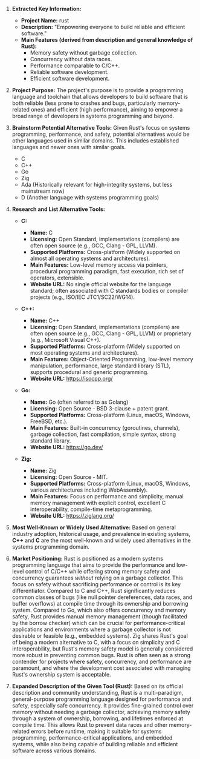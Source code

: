 1.  **Extracted Key Information:**
    *   **Project Name:** rust
    *   **Description:** "Empowering everyone to build reliable and efficient software."
    *   **Main Features (derived from description and general knowledge of Rust):**
        *   Memory safety without garbage collection.
        *   Concurrency without data races.
        *   Performance comparable to C/C++.
        *   Reliable software development.
        *   Efficient software development.

2.  **Project Purpose:**
    The project's purpose is to provide a programming language and toolchain that allows developers to build software that is both reliable (less prone to crashes and bugs, particularly memory-related ones) and efficient (high performance), aiming to empower a broad range of developers in systems programming and beyond.

3.  **Brainstorm Potential Alternative Tools:**
    Given Rust's focus on systems programming, performance, and safety, potential alternatives would be other languages used in similar domains. This includes established languages and newer ones with similar goals.
    *   C
    *   C++
    *   Go
    *   Zig
    *   Ada (Historically relevant for high-integrity systems, but less mainstream now)
    *   D (Another language with systems programming goals)

4.  **Research and List Alternative Tools:**

    *   **C:**
        *   **Name:** C
        *   **Licensing:** Open Standard, implementations (compilers) are often open source (e.g., GCC, Clang - GPL, LLVM).
        *   **Supported Platforms:** Cross-platform (Widely supported on almost all operating systems and architectures).
        *   **Main Features:** Low-level memory access via pointers, procedural programming paradigm, fast execution, rich set of operators, extensible.
        *   **Website URL:** No single official website for the language standard; often associated with C standards bodies or compiler projects (e.g., ISO/IEC JTC1/SC22/WG14).

    *   **C++:**
        *   **Name:** C++
        *   **Licensing:** Open Standard, implementations (compilers) are often open source (e.g., GCC, Clang - GPL, LLVM) or proprietary (e.g., Microsoft Visual C++).
        *   **Supported Platforms:** Cross-platform (Widely supported on most operating systems and architectures).
        *   **Main Features:** Object-Oriented Programming, low-level memory manipulation, performance, large standard library (STL), supports procedural and generic programming.
        *   **Website URL:** https://isocpp.org/

    *   **Go:**
        *   **Name:** Go (often referred to as Golang)
        *   **Licensing:** Open Source - BSD 3-clause + patent grant.
        *   **Supported Platforms:** Cross-platform (Linux, macOS, Windows, FreeBSD, etc.).
        *   **Main Features:** Built-in concurrency (goroutines, channels), garbage collection, fast compilation, simple syntax, strong standard library.
        *   **Website URL:** https://go.dev/

    *   **Zig:**
        *   **Name:** Zig
        *   **Licensing:** Open Source - MIT.
        *   **Supported Platforms:** Cross-platform (Linux, macOS, Windows, various architectures including WebAssembly).
        *   **Main Features:** Focus on performance and simplicity, manual memory management with explicit control, excellent C interoperability, compile-time metaprogramming.
        *   **Website URL:** https://ziglang.org/

5.  **Most Well-Known or Widely Used Alternative:**
    Based on general industry adoption, historical usage, and prevalence in existing systems, **C++** and **C** are the most well-known and widely used alternatives in the systems programming domain.

6.  **Market Positioning:**
    Rust is positioned as a modern systems programming language that aims to provide the performance and low-level control of C/C++ while offering strong memory safety and concurrency guarantees *without* relying on a garbage collector. This focus on safety without sacrificing performance or control is its key differentiator. Compared to C and C++, Rust significantly reduces common classes of bugs (like null pointer dereferences, data races, and buffer overflows) at compile time through its ownership and borrowing system. Compared to Go, which also offers concurrency and memory safety, Rust provides manual memory management (though facilitated by the borrow checker) which can be crucial for performance-critical applications and environments where a garbage collector is not desirable or feasible (e.g., embedded systems). Zig shares Rust's goal of being a modern alternative to C, with a focus on simplicity and C interoperability, but Rust's memory safety model is generally considered more robust in preventing common bugs. Rust is often seen as a strong contender for projects where safety, concurrency, and performance are paramount, and where the development cost associated with managing Rust's ownership system is acceptable.

7.  **Expanded Description of the Given Tool (Rust):**
    Based on its official description and community understanding, Rust is a multi-paradigm, general-purpose programming language designed for performance and safety, especially safe concurrency. It provides fine-grained control over memory without needing a garbage collector, achieving memory safety through a system of ownership, borrowing, and lifetimes enforced at compile time. This allows Rust to prevent data races and other memory-related errors before runtime, making it suitable for systems programming, performance-critical applications, and embedded systems, while also being capable of building reliable and efficient software across various domains.